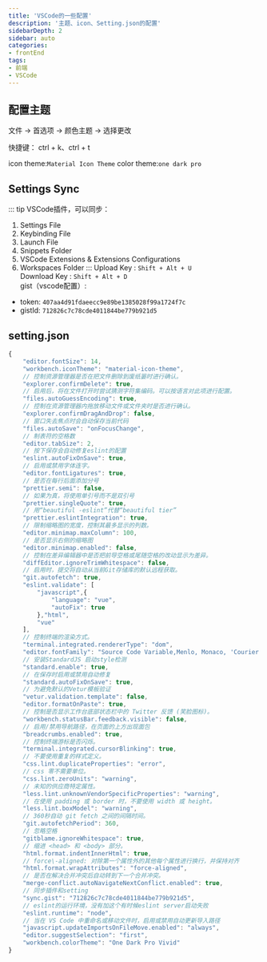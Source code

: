 ```yaml
---
title: 'VSCode的一些配置'
description: '主题、icon、Setting.json的配置'
sidebarDepth: 2
sidebar: auto
categories: 
- frontEnd
tags:
- 前端
- VSCode
---
```


## 配置主题
文件 -> 首选项 -> 颜色主题 -> 选择更改

快捷键： ctrl + k、ctrl + t

icon theme:`Material Icon Theme`
color theme:`one dark pro`

## Settings Sync
::: tip
VSCode插件，可以同步：
1. Settings File
2. Keybinding File
3. Launch File
4. Snippets Folder
5. VSCode Extensions & Extensions Configurations
6. Workspaces Folder
:::
Upload Key : `Shift + Alt + U`<br>
Download Key : `Shift + Alt + D`<br>
gist（vscode配置）: <br>
* token: `407aa4d91fdaeecc9e89be1385028f99a1724f7c`
* gistId: `712826c7c78cde4011844be779b921d5`
## setting.json
```js
{
    "editor.fontSize": 14,
    "workbench.iconTheme": "material-icon-theme",
    // 控制资源管理器是否在把文件删除到废纸篓时进行确认。
    "explorer.confirmDelete": true,
    // 启用后，将在文件打开时尝试猜测字符集编码。可以按语言对此项进行配置。
    "files.autoGuessEncoding": true,
    // 控制在资源管理器内拖放移动文件或文件夹时是否进行确认。
    "explorer.confirmDragAndDrop": false,
    // 窗口失去焦点时会自动保存当前代码
    "files.autoSave": "onFocusChange",
    // 制表符的空格数
    "editor.tabSize": 2,
    // 按下保存会自动修复eslint的配置
    "eslint.autoFixOnSave": true,
    // 启用或禁用字体连字。
    "editor.fontLigatures": true,
    // 是否在每行后面添加分号
    "prettier.semi": false,
    // 如果为真，将使用单引号而不是双引号
    "prettier.singleQuote": true,
    // 用“beautiful -eslint”代替“beautiful tier”
    "prettier.eslintIntegration": true,
    // 限制缩略图的宽度，控制其最多显示的列数。
    "editor.minimap.maxColumn": 100,
    // 是否显示右侧的缩略图
    "editor.minimap.enabled": false,
    // 控制在差异编辑器中是否把前导空格或尾随空格的改动显示为差异。
    "diffEditor.ignoreTrimWhitespace": false,
    // 启用时，提交将自动从当前Git存储库的默认远程获取。
    "git.autofetch": true,
    "eslint.validate": [
        "javascript",{
            "language": "vue",
            "autoFix": true
        },"html",
        "vue"
    ],
    // 控制终端的渲染方式。
    "terminal.integrated.rendererType": "dom",
    "editor.fontFamily": "Source Code Variable,Menlo, Monaco, 'Courier New', monospace",
    // 安装StandardJS 启动style检测
    "standard.enable": true,
    // 在保存时启用或禁用自动修复
    "standard.autoFixOnSave": true,
    // 为避免默认的Vetur模板验证
    "vetur.validation.template": false,
    "editor.formatOnPaste": true,
    // 控制是否显示工作台底部状态栏中的 Twitter 反馈 (笑脸图标)。
    "workbench.statusBar.feedback.visible": false,
    // 启用/禁用导航路径，在页面的上方出现面包
    "breadcrumbs.enabled": true,
    // 控制终端游标是否闪烁。
    "terminal.integrated.cursorBlinking": true,
    // 不要使用重复的样式定义。
    "css.lint.duplicateProperties": "error",
    // css 零不需要单位。
    "css.lint.zeroUnits": "warning",
    // 未知的供应商特定属性。
    "less.lint.unknownVendorSpecificProperties": "warning",
    // 在使用 padding 或 border 时，不要使用 width 或 height。
    "less.lint.boxModel": "warning",
    // 360秒自动 git fetch 之间的间隔时间。
    "git.autofetchPeriod": 360,
    // 忽略空格
    "gitblame.ignoreWhitespace": true,
    // 缩进 <head> 和 <body> 部分。
    "html.format.indentInnerHtml": true,
    // force\-aligned: 对除第一个属性外的其他每个属性进行换行，并保持对齐
    "html.format.wrapAttributes": "force-aligned",
    // 是否在解决合并冲突后自动转到下一个合并冲突。
    "merge-conflict.autoNavigateNextConflict.enabled": true,
    // 同步插件和setting
    "sync.gist": "712826c7c78cde4011844be779b921d5",
    // eslint的运行环境，没有加这个有时候eslint server启动失败
    "eslint.runtime": "node",
    // 当在 VS Code 中重命名或移动文件时，启用或禁用自动更新导入路径
    "javascript.updateImportsOnFileMove.enabled": "always",
    "editor.suggestSelection": "first",
    "workbench.colorTheme": "One Dark Pro Vivid"
}
```


